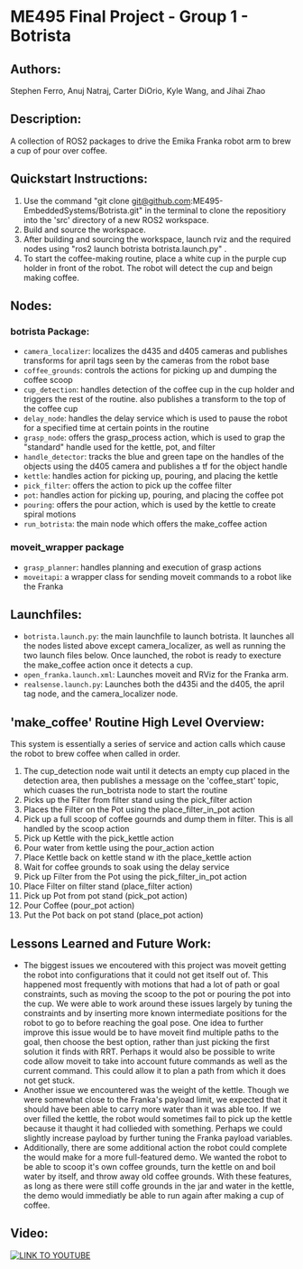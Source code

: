 # ME495 Final Project - Group 1 - Botrista

## Authors: 
Stephen Ferro, Anuj Natraj, Carter DiOrio, Kyle Wang, and Jihai Zhao

## Description: 
A collection of ROS2 packages to drive the Emika Franka robot arm to brew a cup of pour over coffee. 

## Quickstart Instructions:
1. Use the command "git clone git@github.com:ME495-EmbeddedSystems/Botrista.git" in the terminal to clone the repositiory into the 'src' directory of a new ROS2 workspace.
2. Build and source the workspace.
3. After building and sourcing the workspace, launch rviz and the required nodes using "ros2 launch botrista botrista.launch.py" .
4. To start the coffee-making routine, place a white cup in the purple cup holder in front of the robot. The robot will detect the cup and beign making coffee.

## Nodes:
### botrista Package:
- `camera_localizer`: localizes the d435 and d405 cameras and publishes transforms for april tags seen by the cameras from the robot base
- `coffee_grounds`: controls the actions for picking up and dumping the coffee scoop
- `cup_detection`: handles detection of the coffee cup in the cup holder and triggers the rest of the routine. also publishes a transform to the top of the coffee cup
- `delay_node`: handles the delay service which is used to pause the robot for a specified time at certain points in the routine
- `grasp_node`: offers the grasp_process action, which is used to grap the "standard" handle used for the kettle, pot, and filter
- `handle_detector`: tracks the blue and green tape on the handles of the objects using the d405 camera and publishes a tf for the object handle
- `kettle`: handles action for picking up, pouring, and placing the kettle
- `pick_filter`: offers the action to pick up the coffee filter
- `pot`: handles action for picking up, pouring, and placing the coffee pot
- `pouring`: offers the pour action, which is used by the kettle to create spiral motions
- `run_botrista`: the main node which offers the make_coffee action
### moveit_wrapper package
- `grasp_planner`: handles planning and execution of grasp actions
- `moveitapi`: a wrapper class for sending moveit commands to a robot like the Franka

## Launchfiles:
- `botrista.launch.py`: the main launchfile to launch botrista. It launches all the nodes listed above except camera_localizer, as well as running the two launch files below. Once launched, the robot is ready to execture the make_coffee action once it detects a cup.
- `open_franka.launch.xml`: Launches moveit and RViz for the Franka arm.
- `realsense.launch.py`: Launches both the d435i and the d405, the april tag node, and the camera_localizer node.

## 'make_coffee' Routine High Level Overview:
This system is essentially a series of service and action calls which cause the robot to brew coffee when called in order.
1. The cup_detection node wait until it detects an empty cup placed in the detection area, then publishes a message on the 'coffee_start' topic, which cuases the run_botrista node to start the routine
2. Picks up the Filter from filter stand using the pick_filter action
3. Places the Filter on the Pot using the place_filter_in_pot action
4. Pick up a full scoop of coffee gournds and dump them in filter. This is all handled by the scoop action
5. Pick up Kettle with the pick_kettle action
6. Pour water from kettle using the pour_action action
7. Place Kettle back on kettle stand w ith the place_kettle action
8. Wait for coffee grounds to soak using the delay service
9. Pick up Filter from the Pot using the pick_filter_in_pot action
10. Place Filter on filter stand (place_filter action)
11. Pick up Pot from pot stand (pick_pot action)
12. Pour Coffee (pour_pot action)
13. Put the Pot back on pot stand (place_pot action)

## Lessons Learned and Future Work:
- The biggest issues we encoutered with this project was moveit getting the robot into configurations that it could not get itself out of. This happened most frequently with motions that had a lot of path or goal constraints, such as moving the scoop to the pot or pouring the pot into the cup. We were able to work around these issues largely by tuning the constraints and by inserting more known intermediate positions for the robot to go to before reaching the goal pose. One idea to further improve this issue would be to have moveit find multiple paths to the goal, then choose the best option, rather than just picking the first solution it finds with RRT. Perhaps it would also be possible to write code allow moveit to take into account future commands as well as the current command. This could allow it to plan a path from which it does not get stuck. 
- Another issue we encountered was the weight of the kettle. Though we were somewhat close to the Franka's payload limit, we expected that it should have been able to carry more water than it was able too. If we over filled the kettle, the robot would sometimes fail to pick up the kettle because it thaught it had collieded with something. Perhaps we could slightly increase payload by further tuning the Franka payload variables.
- Additionally, there are some additional action the robot could complete the would make for a more full-featured demo. We wanted the robot to be able to scoop it's own coffee grounds, turn the kettle on and boil water by itself, and throw away old coffee grounds. With these features, as long as there were still coffe grounds in the jar and water in the kettle, the demo would immediatly be able to run again after making a cup of coffee. 

## Video:
[![LINK TO YOUTUBE](https://img.youtube.com/vi/s52ro0K72f4/maxresdefault.jpg)](https://www.youtube.com/watch?v=s52ro0K72f4)
